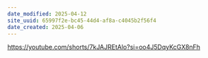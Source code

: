 ```yaml
---
date_modified: 2025-04-12
site_uuid: 65997f2e-bc45-44d4-af8a-c4045b2f56f4
date_created: 2025-04-06
---
```


https://youtube.com/shorts/7kJAJREtAlo?si=oo4J5DqyKcGX8nFh